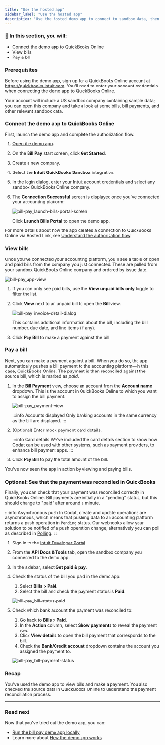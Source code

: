 ```yaml
---
title: "Use the hosted app"
sidebar_label: "Use the hosted app"
description: "Use the hosted demo app to connect to sandbox data, then view and pay bills. To close the loop, see how payments are reconciled in QuickBooks"
---
```


### 🚀 In this section, you will:

- Connect the demo app to QuickBooks Online
- View bills
- Pay a bill

### Prerequisites

Before using the demo app, sign up for a QuickBooks Online account at <a href="https://quickbooks.intuit.com/" target="_blank">https://quickbooks.intuit.com</a>. You'll need to enter your account credentials when connecting the demo app to QuickBooks Online.

Your account will include a US sandbox company containing sample data; you can open this company and take a look at some bills, bill payments, and other relevant sandbox data.

### Connect the demo app to QuickBooks Online

First, launch the demo app and complete the authorization flow.

1. <a href="https://demo-bill-pay.vercel.app/" target="_blank">Open the demo app</a>.
2. On the **Bill Pay** start screen, click **Get Started**.
3. Create a new company.
4. Select the **Intuit QuickBooks Sandbox** integration.   
5. In the login dialog, enter your Intuit account credentials and select any sandbox QuickBooks Online company. 

6. The **Connection Successful** screen is displayed once you've connected your accounting platform:

   ![bill-pay_launch-bills-portal-screen](/img/use-cases/bill-pay/bill-pay_launch-bills-portal-screen.png)

   Click **Launch Bills Portal** to open the demo app.

For more details about how the app creates a connection to QuickBooks Online via Hosted Link, see [Understand the authorization flow](/accounting-api/guides/bill-pay/how-the-demo-app-works#understand-the-authorization-flow).

### View bills

Once you've connected your accounting platform, you'll see a table of open and paid bills from the company you just connected. These are pulled from your sandbox QuickBooks Online company and ordered by issue date. 

![bill-pay_app-view](/img/use-cases/bill-pay/bill-pay_app-view.png "Bill pay demo app UI")

1. If you can only see paid bills, use the **View unpaid bills only** toggle to filter the list.
2. Click **View** next to an unpaid bill to open the **Bill** view.
   
   ![bill-pay_invoice-detail-dialog](/img/use-cases/bill-pay/bill-pay_bill-detail-dialog-renamed.png "The Bill view shows additional information about an unpaid bill.")
   
   This contains additional information about the bill, including the bill number, due date, and line items (if any).
   
3. Click **Pay Bill** to make a payment against the bill.

### Pay a bill

Next, you can make a payment against a bill. When you do so, the app automatically pushes a bill payment to the accounting platform&mdash;in this case, QuickBooks Online. The payment is then reconciled against the source bill, which is marked as *paid*.

1. In the **Bill Payment** view, choose an account from the **Account name** dropdown. This is the account in QuickBooks Online to which you want to assign the bill payment.
   
   ![bill-pay_payment-view](/img/use-cases/bill-pay/bill-pay_payment-view.png "The Bill Payment view with the Account Name field highlighted.")
   
   :::info Accounts displayed
   Only banking accounts in the same currency as the bill are displayed.
   :::

2. (Optional) Enter mock payment card details. 
   
   :::info Card details
   We've included the card details section to show how Codat can be used with other systems, such as payment providers, to enhance bill payment apps.
   :::

3. Click **Pay Bill** to pay the total amount of the bill.

You've now seen the app in action by viewing and paying bills.

### Optional: See that the payment was reconciled in QuickBooks

Finally, you can check that your payment was reconciled correctly in QuickBooks Online. Bill payments are initially in a "pending" status, but this should change to "paid" after around a minute. 

:::info Asynchronous push
In Codat, create and update operations are asynchronous, which means that pushing data to an accounting platform returns a push operation in `Pending` status. Our webhooks allow your solution to be notified of a push operation change; alternatively you can poll as described in [Polling](/using-the-api/push#1-polling).
:::

1. Sign in to the <a href="https://developer.intuit.com/" target="_blank">Intuit Developer Portal</a>.
2. From the **API Docs & Tools** tab, open the sandbox company you connected to the demo app.
2. In the sidebar, select **Get paid & pay**.
3. Check the status of the bill you paid in the demo app:
   1. Select **Bills > Paid**.
   2. Select the bill and check the payment status is **Paid**.
   
   ![bill-pay_bill-status-paid](/img/use-cases/bill-pay/bill-pay_qbo-sandbox-company-bill-status-of-paid.png "A bill in QBO with a status of PAID.")

4. Check which bank account the payment was reconciled to:
   1. Go back to **Bills > Paid**.
   2. In the **Action** column, select **Show payments** to reveal the payment row.
   3. Click **View details** to open the bill payment that corresponds to the bill.
   4. Check the **Bank/Credit account** dropdown contains the account you assigned the payment to. 
   
   ![bill-pay_bill-payment-status](/img/use-cases/bill-pay/bill-pay_bill-payment-mapping-account.png "A bill payment in QBO showing the Checking account in the Bank/Credit account dropdown.")

### Recap

You've used the demo app to view bills and make a payment.  You also checked the source data in QuickBooks Online to understand the payment reconciliation process.

<hr />

### Read next

Now that you've tried out the demo app, you can:

- [Run the bill pay demo app locally](/accounting-api/guides/bill-pay/run-demo-app-locally)
- Learn more about [How the demo app works](/accounting-api/guides/bill-pay/how-the-demo-app-works)